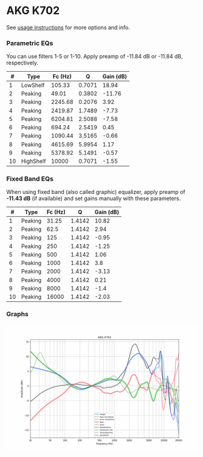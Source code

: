 # AKG K702
See [usage instructions](https://github.com/jaakkopasanen/AutoEq#usage) for more options and info.

### Parametric EQs
You can use filters 1-5 or 1-10. Apply preamp of -11.84 dB or -11.84 dB, respectively.

|   # | Type      |   Fc (Hz) |      Q |   Gain (dB) |
|-----|-----------|-----------|--------|-------------|
|   1 | LowShelf  |    105.33 | 0.7071 |       18.94 |
|   2 | Peaking   |     49.01 | 0.3802 |      -11.76 |
|   3 | Peaking   |   2245.68 | 0.2076 |        3.92 |
|   4 | Peaking   |   2419.87 | 1.7489 |       -7.73 |
|   5 | Peaking   |   6204.81 | 2.5088 |       -7.58 |
|   6 | Peaking   |    694.24 | 2.5419 |        0.45 |
|   7 | Peaking   |   1090.44 | 3.5165 |       -0.66 |
|   8 | Peaking   |   4615.69 | 5.9954 |        1.17 |
|   9 | Peaking   |   5378.92 | 5.1491 |       -0.57 |
|  10 | HighShelf |  10000    | 0.7071 |       -1.55 |

### Fixed Band EQs
When using fixed band (also called graphic) equalizer, apply preamp of **-11.43 dB** (if available) and set gains manually with these parameters.

|   # | Type    |   Fc (Hz) |      Q |   Gain (dB) |
|-----|---------|-----------|--------|-------------|
|   1 | Peaking |     31.25 | 1.4142 |       10.82 |
|   2 | Peaking |     62.5  | 1.4142 |        2.94 |
|   3 | Peaking |    125    | 1.4142 |       -0.95 |
|   4 | Peaking |    250    | 1.4142 |       -1.25 |
|   5 | Peaking |    500    | 1.4142 |        1.06 |
|   6 | Peaking |   1000    | 1.4142 |        3.8  |
|   7 | Peaking |   2000    | 1.4142 |       -3.13 |
|   8 | Peaking |   4000    | 1.4142 |        0.21 |
|   9 | Peaking |   8000    | 1.4142 |       -1.4  |
|  10 | Peaking |  16000    | 1.4142 |       -2.03 |

### Graphs
![](./AKG%20K702.png)
